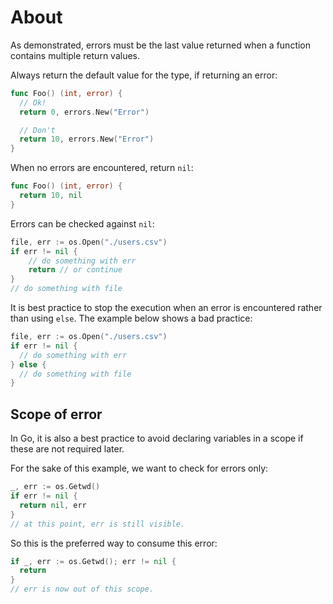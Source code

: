 # About

As demonstrated, errors must be the last value returned when a function contains multiple return values.

Always return the default value for the type, if returning an error:

```go
func Foo() (int, error) {
  // Ok!
  return 0, errors.New("Error")

  // Don't
  return 10, errors.New("Error")
}
```

When no errors are encountered, return `nil`:

```go
func Foo() (int, error) {
  return 10, nil
}
```

Errors can be checked against `nil`:

```go
file, err := os.Open("./users.csv")
if err != nil {
    // do something with err
    return // or continue
}
// do something with file
```

It is best practice to stop the execution when an error is encountered rather
than using `else`. The example below shows a bad practice:

```go
file, err := os.Open("./users.csv")
if err != nil {
  // do something with err
} else {
  // do something with file
}
```

## Scope of error

In Go, it is also a best practice to avoid declaring variables in a scope if
these are not required later.

For the sake of this example, we want to check for errors only:

```go
_, err := os.Getwd()
if err != nil {
  return nil, err
}
// at this point, err is still visible.
```

So this is the preferred way to consume this error:

```go
if _, err := os.Getwd(); err != nil {
  return
}
// err is now out of this scope.
```
